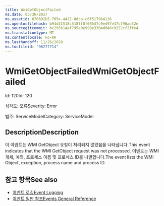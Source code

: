 ```yaml
---
title: WmiGetObjectFailed
ms.date: 03/30/2017
ms.assetid: 676691b5-705e-4422-8dca-c6f517964116
ms.openlocfilehash: b94d41518c518ff0f08547c9ed97e37c796ad52e
ms.sourcegitcommit: bc293b14af795e0e999e3304dd40c0222cf2ffe4
ms.translationtype: MT
ms.contentlocale: ko-KR
ms.lasthandoff: 11/26/2020
ms.locfileid: "96277714"
---
```

# <a name="wmigetobjectfailed"></a><span data-ttu-id="9a393-102">WmiGetObjectFailed</span><span class="sxs-lookup"><span data-stu-id="9a393-102">WmiGetObjectFailed</span></span>

<span data-ttu-id="9a393-103">Id: 120</span><span class="sxs-lookup"><span data-stu-id="9a393-103">Id: 120</span></span>  
  
 <span data-ttu-id="9a393-104">심각도: 오류</span><span class="sxs-lookup"><span data-stu-id="9a393-104">Severity: Error</span></span>  
  
 <span data-ttu-id="9a393-105">범주: ServiceModel</span><span class="sxs-lookup"><span data-stu-id="9a393-105">Category: ServiceModel</span></span>  
  
## <a name="description"></a><span data-ttu-id="9a393-106">Description</span><span class="sxs-lookup"><span data-stu-id="9a393-106">Description</span></span>  

 <span data-ttu-id="9a393-107">이 이벤트는 WMI GetObject 요청이 처리되지 않았음을 나타냅니다.</span><span class="sxs-lookup"><span data-stu-id="9a393-107">This event indicates that the WMI GetObject request was not processed.</span></span> <span data-ttu-id="9a393-108">이벤트는 WMI 개체, 예외, 프로세스 이름 및 프로세스 ID를 나열합니다.</span><span class="sxs-lookup"><span data-stu-id="9a393-108">The event lists the WMI Object, exception, process name and process ID.</span></span>  
  
## <a name="see-also"></a><span data-ttu-id="9a393-109">참고 항목</span><span class="sxs-lookup"><span data-stu-id="9a393-109">See also</span></span>

- [<span data-ttu-id="9a393-110">이벤트 로깅</span><span class="sxs-lookup"><span data-stu-id="9a393-110">Event Logging</span></span>](index.md)
- [<span data-ttu-id="9a393-111">이벤트 일반 참조</span><span class="sxs-lookup"><span data-stu-id="9a393-111">Events General Reference</span></span>](events-general-reference.md)
